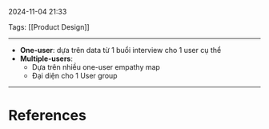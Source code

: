 2024-11-04 21:33

Tags: [[Product Design]]

---

- **One-user**: dựa trên data từ 1 buổi interview cho 1 user cụ thể
- **Multiple-users**:
	- Dựa trên nhiều one-user empathy map
	- Đại diện cho 1 User group

---
# References
